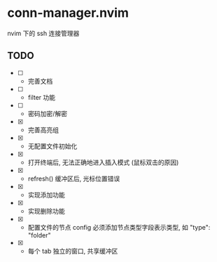 # conn-manager.nvim
nvim 下的 ssh 连接管理器

## TODO
- [ ] - 完善文档
- [ ] - filter 功能
- [ ] - 密码加密/解密
- [x] - 完善高亮组
- [x] - 无配置文件初始化
- [x] - 打开终端后, 无法正确地进入插入模式 (鼠标双击的原因)
- [x] - refresh() 缓冲区后, 光标位置错误
- [x] - 实现添加功能
- [x] - 实现删除功能
- [x] - 配置文件的节点 config 必须添加节点类型字段表示类型, 如 "type": "folder"
- [x] - 每个 tab 独立的窗口, 共享缓冲区
